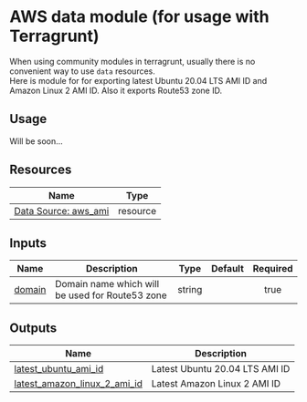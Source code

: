 # AWS data module (for usage with Terragrunt)

When using community modules in terragrunt, usually there is no convenient way to use `data` resources.  
Here is module for for exporting latest Ubuntu 20.04 LTS AMI ID and Amazon Linux 2 AMI ID. Also it exports Route53 zone ID.

## Usage

Will be soon...

## Resources
| Name | Type |
|------|------|
| [Data Source: aws_ami](https://registry.terraform.io/providers/hashicorp/aws/latest/docs/data-sources/ami) | resource |

## Inputs

| Name | Description | Type | Default | Required |
|------|-------------|------|---------|:--------:|
| <a name="domain"></a> [domain](#domain) | Domain name which will be used for Route53 zone | string | | true |

## Outputs

| Name | Description |
|------|------------|
| <a name="latest_ubuntu_ami_id"></a> [latest_ubuntu_ami_id](#latest_ubuntu_ami_id) | Latest Ubuntu 20.04 LTS AMI ID |
| <a name="latest_amazon_linux_2_ami_id"></a> [latest_amazon_linux_2_ami_id](#latest_amazon_linux_2_ami_id) | Latest Amazon Linux 2 AMI ID |